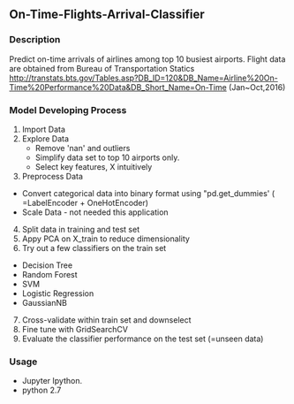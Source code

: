 ## On-Time-Flights-Arrival-Classifier

### Description
Predict on-time arrivals of airlines among top 10 busiest airports.  Flight data are obtained from Bureau of Transportation Statics http://transtats.bts.gov/Tables.asp?DB_ID=120&DB_Name=Airline%20On-Time%20Performance%20Data&DB_Short_Name=On-Time (Jan~Oct,2016)

### Model Developing Process

1. Import Data
2. Explore Data
   * Remove 'nan' and outliers
   * Simplify data set to top 10 airports only.
   * Select key features, X intuitively
3. Preprocess Data
  * Convert categorical data into binary format using "pd.get_dummies' ( =LabelEncoder + OneHotEncoder)
  * Scale Data - not needed this application 
4. Split data in training and test set
5. Appy PCA on X_train to reduce dimensionality
6. Try out a few classifiers on the train set
  * Decision Tree
  * Random Forest
  * SVM
  * Logistic Regression
  * GaussianNB
7. Cross-validate within train set and downselect
8. Fine tune with GridSearchCV
9. Evaluate the classifier performance on the test set (=unseen data)

### Usage
* Jupyter Ipython.
* python 2.7
